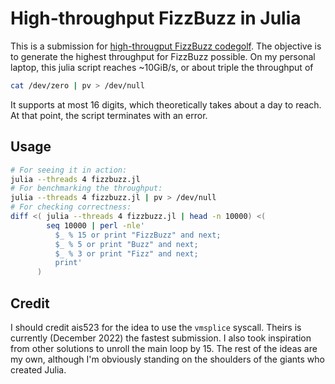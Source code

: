# High-throughput FizzBuzz in Julia

This is a submission for [high-througput FizzBuzz codegolf][codegolf]. The
objective is to generate the highest throughput for FizzBuzz possible. On my
personal laptop, this julia script reaches ~10GiB/s, or about triple the
throughput of

```sh
cat /dev/zero | pv > /dev/null
```

It supports at most 16 digits, which theoretically takes about a day to reach.
At that point, the script terminates with an error.

## Usage


```bash
# For seeing it in action:
julia --threads 4 fizzbuzz.jl
# For benchmarking the throughput:
julia --threads 4 fizzbuzz.jl | pv > /dev/null
# For checking correctness:
diff <( julia --threads 4 fizzbuzz.jl | head -n 10000) <(
        seq 10000 | perl -nle'
          $_ % 15 or print "FizzBuzz" and next;
          $_ % 5 or print "Buzz" and next;
          $_ % 3 or print "Fizz" and next;
          print'
      )
```

## Credit

I should credit ais523 for the idea to use the `vmsplice` syscall. Theirs is
currently (December 2022) the fastest submission. I also took inspiration from
other solutions to unroll the main loop by 15. The rest of the ideas are my
own, although I'm obviously standing on the shoulders of the giants who created
Julia.


[codegolf]: https://codegolf.stackexchange.com/questions/215216/high-throughput-fizz-buzz/236630#236630
